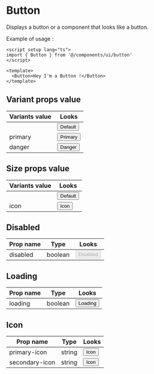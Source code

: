 # Button

Displays a button or a component that looks like a button.

Example of usage :

<ClientOnly>
  <ExampleOfButton/>
</ClientOnly>

```vue
<script setup lang="ts">
import { Button } from '@/components/ui/button'
</script>

<template>
  <Button>Hey I'm a Button !</Button>
</template>
```

## Variant props value

| Variants value | Looks                                                               |
| -------------- | ------------------------------------------------------------------- |
|                | <ClientOnly><Button >Default</Button></ClientOnly>                  |
| primary        | <ClientOnly><Button variant="primary">Primary</Button></ClientOnly> |
| danger         | <ClientOnly><Button variant="danger">Danger</Button></ClientOnly>   |

## Size props value

| Variants value | Looks                                                      |
| -------------- | ---------------------------------------------------------- |
|                | <ClientOnly><Button >Default</Button></ClientOnly>         |
| icon           | <ClientOnly><Button size="icon">Icon</Button></ClientOnly> |

## Disabled

| Prop name | Type    | Looks                                                        |
| --------- | ------- | ------------------------------------------------------------ |
| disabled  | boolean | <ClientOnly><Button disabled >Disabled</Button></ClientOnly> |

## Loading

| Prop name | Type    | Looks                                                      |
| --------- | ------- | ---------------------------------------------------------- |
| loading   | boolean | <ClientOnly><Button loading >Loading</Button></ClientOnly> |

## Icon

| Prop name      | Type   | Looks                                                                                |
| -------------- | ------ | ------------------------------------------------------------------------------------ |
| primary-icon   | string | <ClientOnly><Button primary-icon="lucide:audio-lines" >Icon</Button></ClientOnly>    |
| secondary-icon | string | <ClientOnly><Button secondary-icon="lucide:audio-lines" >Icon </Button></ClientOnly> |
